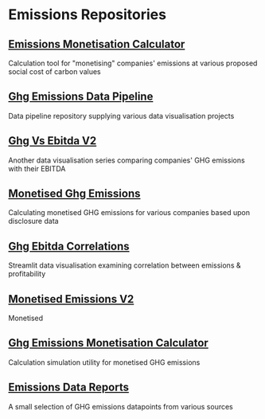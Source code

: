 # Emissions Repositories

## [Emissions Monetisation Calculator](https://github.com/danielrosehill/Emissions-Monetisation-Calculator)
Calculation tool for "monetising" companies' emissions at various proposed social cost of carbon values

## [Ghg Emissions Data Pipeline](https://github.com/danielrosehill/GHG-Emissions-Data-Pipeline)
Data pipeline repository supplying various data visualisation projects

## [Ghg Vs Ebitda V2](https://github.com/danielrosehill/GHG-vs-EBITDA-V2)
Another data visualisation series comparing companies' GHG emissions with their EBITDA

## [Monetised Ghg Emissions](https://github.com/danielrosehill/Monetised-GHG-Emissions)
Calculating monetised GHG emissions for various companies based upon disclosure data

## [Ghg Ebitda Correlations](https://github.com/danielrosehill/GHG-EBITDA-Correlations)
Streamlit data visualisation examining correlation between emissions & profitability

## [Monetised Emissions V2](https://github.com/danielrosehill/Monetised-Emissions-V2)
Monetised

## [Ghg Emissions Monetisation Calculator](https://github.com/danielrosehill/GHG-Emissions-Monetisation-Calculator)
Calculation simulation utility for monetised GHG emissions

## [Emissions Data Reports](https://github.com/danielrosehill/Emissions-Data-Reports)
A small selection of GHG emissions datapoints from various sources

